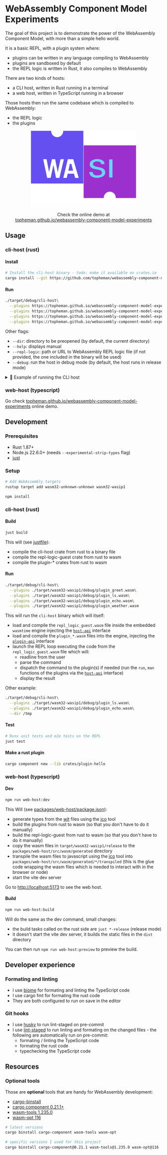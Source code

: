 # WebAssembly Component Model Experiments

The goal of this project is to demonstrate the power of the WebAssembly Component Model, with more than a simple hello world.

It is a basic REPL, with a plugin system where:

- plugins can be written in any language compiling to WebAssembly
- plugins are sandboxed by default
- the REPL logic is written in Rust, it also compiles to WebAssembly

There are two kinds of hosts:

- a CLI host, written in Rust running in a terminal
- a web host, written in TypeScript running in a browser

Those hosts then run the same codebase which is compiled to WebAssembly:

- the REPL logic
- the plugins

<p align="center"><a href="https://topheman.github.io/webassembly-component-model-experiments/"><img src="./packages/web-host/public/wasi.png" alt="Demo" /></a></p>
<p align="center">
  Check the online demo at<br/><a href="https://topheman.github.io/webassembly-component-model-experiments/">topheman.github.io/webassembly-component-model-experiments</a>
</p>

## Usage

### cli-host (rust)

#### Install

```bash
# Install the cli-host binary - todo: make it available on crates.io
cargo install --git https://github.com/topheman/webassembly-component-model-experiments.git --branch main cli-host
```

#### Run

```bash
./target/debug/cli-host\
  --plugins https://topheman.github.io/webassembly-component-model-experiments/generated/plugin_greet.wasm\
  --plugins https://topheman.github.io/webassembly-component-model-experiments/generated/plugin_ls.wasm\
  --plugins https://topheman.github.io/webassembly-component-model-experiments/generated/plugin_echo.wasm\
  --plugins https://topheman.github.io/webassembly-component-model-experiments/generated/plugin_weather.wasm
```

Other flags:

- `--dir`: directory to be preopened (by default, the current directory)
- `--help`: displays manual
- `--repl-logic`: path or URL to WebAssembly REPL logic file (if not provided, the one included in the binary will be used)
- `--debug`: run the host in debug mode (by default, the host runs in release mode)

<details>
<summary>🚀 Example of running the CLI host</summary>
<pre>
cli-host\
 --plugins https://topheman.github.io/webassembly-component-model-experiments/generated/plugin_greet.wasm\
  --plugins https://topheman.github.io/webassembly-component-model-experiments/generated/plugin_ls.wasm\
  --plugins https://topheman.github.io/webassembly-component-model-experiments/generated/plugin_echo.wasm\
  --plugins https://topheman.github.io/webassembly-component-model-experiments/generated/plugin_weather.wasm
[Host] Starting REPL host...
[Host] Loading REPL logic from: ./target/wasm32-wasip1/debug/repl_logic_guest.wasm
[Host] Loading plugin: ./target/wasm32-wasip1/debug/plugin_greet.wasm
[Host] Loading plugin: ./target/wasm32-wasip1/debug/plugin_ls.wasm
[Host] Loading plugin: ./target/wasm32-wasip1/debug/plugin_echo.wasm
[Host] Loading plugin: ./target/wasm32-wasip1/debug/plugin_weather.wasm
repl(0)> echo foo
foo
repl(0)> echo $ROOT/$USER
/Users/Tophe
repl(0)> export FOO=toto

repl(0)> echo $FOO
toto
repl(0)> greet $FOO
Hello, toto!
repl(0)> ls wit
wit/host-api.wit
wit/plugin-api.wit
wit/shared.wit
repl(0)> weather Paris
Sunny
repl(0)> weather New York
Partly cloudy
repl(0)> azertyuiop
Unknown command: azertyuiop. Try `help` to see available commands.
repl(1)> echo $?
1
repl(0)> greet $USER
Hello, Tophe!
repl(0)> echo $0
Hello, Tophe!
repl(0)>
</pre>
</details>

### web-host (typescript)

Go check [topheman.github.io/webassembly-component-model-experiments](https://topheman.github.io/webassembly-component-model-experiments) online demo.

## Development

### Prerequisites

- Rust 1.87+
- Node.js 22.6.0+ (needs `--experimental-strip-types` flag)
- [just](https://github.com/casey/just?tab=readme-ov-file#installation)

### Setup

```bash
# Add WebAssembly targets
rustup target add wasm32-unknown-unknown wasm32-wasip1
```

```bash
npm install
```

### cli-host (rust)

#### Build

```bash
just build
```

This will (see [justfile](./justfile)):

- compile the cli-host crate from rust to a binary file
- compile the repl-logic-guest crate from rust to wasm
- compile the plugin-* crates from rust to wasm

#### Run

```bash
./target/debug/cli-host\
  --plugins ./target/wasm32-wasip1/debug/plugin_greet.wasm\
  --plugins ./target/wasm32-wasip1/debug/plugin_ls.wasm\
  --plugins ./target/wasm32-wasip1/debug/plugin_echo.wasm\
  --plugins ./target/wasm32-wasip1/debug/plugin_weather.wasm
```

This will run the `cli-host` binary which will itself:

- load and compile the `repl_logic_guest.wasm` file inside the embedded `wasmtime` engine injecting the [`host-api`](./wit/host-api.wit) interface
- load and compile the `plugin_*.wasm` files into the engine, injecting the [`plugin-api`](./wit/plugin-api.wit) interface
- launch the REPL loop executing the code from the `repl_logic_guest.wasm` file which will:
  - readline from the user
  - parse the command
  - dispatch the command to the plugin(s) if needed (run the `run`, `man` functions of the plugins via the [`host-api`](./wit/host-api.wit) interface)
  - display the result

Other example:

```bash
./target/debug/cli-host\
  --plugins ./target/wasm32-wasip1/debug/plugin_ls.wasm\
  --plugins ./target/wasm32-wasip1/debug/plugin_echo.wasm\
  --dir /tmp
```

#### Test

```bash
# Runs unit tests and e2e tests on the REPL
just test
```

#### Make a rust plugin

```bash
cargo component new --lib crates/plugin-hello
```

### web-host (typescript)

#### Dev

```bash
npm run web-host:dev
```

This Will (see [packages/web-host/package.json](./packages/web-host/package.json)):

- generate types from the [wit](./wit) files using the [jco](https://github.com/bytecodealliance/jco) tool
- build the plugins from rust to wasm (so that you don't have to do it manually)
- build the repl-logic-guest from rust to wasm (so that you don't have to do it manually)
- copy the wasm files in `target/wasm32-wasip1/release` to the `packages/web-host/src/wasm/generated` directory
- transpile the wasm files to javascript using the [jco](https://github.com/bytecodealliance/jco) tool into `packages/web-host/src/wasm/generated/*/transpiled` (this is the glue code wrapping the wasm files which is needed to interact with in the browser or node)
- start the vite dev server

Go to [http://localhost:5173](http://localhost:5173) to see the web host.

#### Build

```bash
npm run web-host:build
```

Will do the same as the dev command, small changes:

- the build tasks called on the rust side are `just *-release` (release mode)
- it doesn't start the vite dev server, it builds the static files in the `dist` directory

You can then run `npm run web-host:preview` to preview the build.

## Developer experience

### Formating and linting

- I use [biome](https://biomejs.dev/) for formating and linting the TypeScript code
- I use cargo fmt for formating the rust code
- They are both configured to run on save in the editor

### Git hooks

- I use [husky](https://github.com/typicode/husky) to run lint-staged on pre-commit
- I use [lint-staged](https://github.com/okonet/lint-staged) to run linting and formating on the changed files - the following are automatically run on pre-commit:
  - formating / linting the TypeScript code
  - formating the rust code
  - typechecking the TypeScript code

## Resources

### Optional tools

Those are **optional** tools that are handy for WebAssembly development:

- [cargo-binstall](https://github.com/cargo-bins/cargo-binstall?tab=readme-ov-file#installation)
- [cargo component 0.21.1+](https://github.com/bytecodealliance/cargo-component?tab=readme-ov-file#installation)
- [wasm-tools 1.235.0](https://github.com/bytecodealliance/wasm-tools?tab=readme-ov-file#installation)
- [wasm-opt 116](https://github.com/WebAssembly/binaryen?tab=readme-ov-file#installation)

```bash
# latest versions
cargo binstall cargo-component wasm-tools wasm-opt
```

```bash
# specific versions I used for this project
cargo binstall cargo-component@0.21.1 wasm-tools@1.235.0 wasm-opt@116
```
